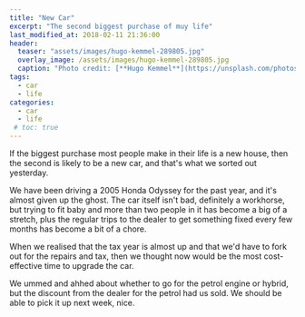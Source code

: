 ```yaml
---
title: "New Car"
excerpt: "The second biggest purchase of muy life"
last_modified_at: 2018-02-11 21:36:00
header:
  teaser: "assets/images/hugo-kemmel-289805.jpg"
  overlay_image: /assets/images/hugo-kemmel-289805.jpg
  caption: "Photo credit: [**Hugo Kemmel**](https://unsplash.com/photos/8mY3XGmmTUo)"
tags: 
  - car
  - life
categories:
  - car
  - life
 # toc: true
---
```


If the biggest purchase most people make in their life is a new house, then the second is likely to be a new car, and that's what we sorted out yesterday.

We have been driving a 2005 Honda Odyssey for the past year, and it's almost given up the ghost. The car itself isn't bad, definitely a workhorse, but trying to fit baby and more than two people in it has become a big of a stretch, plus the regular trips to the dealer to get something fixed every few months has become a bit of a chore.

When we realised that the tax year is almost up and that we'd have to fork out for the repairs and tax, then we thought now would be the most cost-effective time to upgrade the car.

We ummed and ahhed about whether to go for the petrol engine or hybrid, but the discount from the dealer for the petrol had us sold.
We should be able to pick it up next week, nice.